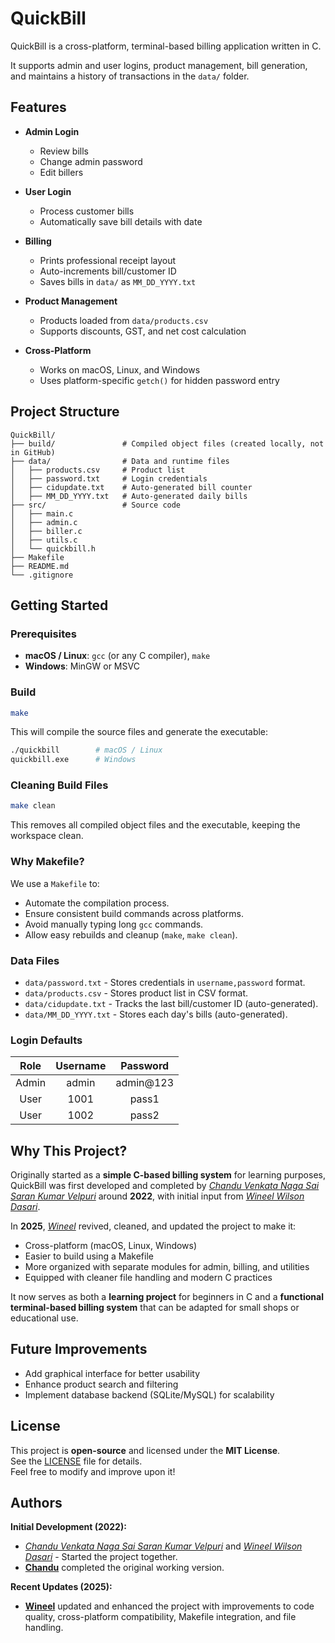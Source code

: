 # QuickBill

QuickBill is a cross-platform, terminal-based billing application written in C.  

It supports admin and user logins, product management, bill generation, and maintains a history of transactions in the `data/` folder.


## Features

- **Admin Login**
  - Review bills
  - Change admin password
  - Edit billers

- **User Login**
  - Process customer bills
  - Automatically save bill details with date

- **Billing**
  - Prints professional receipt layout
  - Auto-increments bill/customer ID
  - Saves bills in `data/` as `MM_DD_YYYY.txt`

- **Product Management**
  - Products loaded from `data/products.csv`
  - Supports discounts, GST, and net cost calculation

- **Cross-Platform**
  - Works on macOS, Linux, and Windows
  - Uses platform-specific `getch()` for hidden password entry


## Project Structure

```
QuickBill/
├── build/               # Compiled object files (created locally, not in GitHub)
├── data/                # Data and runtime files
│   ├── products.csv     # Product list
│   ├── password.txt     # Login credentials
│   ├── cidupdate.txt    # Auto-generated bill counter
│   ├── MM_DD_YYYY.txt   # Auto-generated daily bills
├── src/                 # Source code
│   ├── main.c
│   ├── admin.c
│   ├── biller.c
│   ├── utils.c
│   └── quickbill.h
├── Makefile
├── README.md
└── .gitignore
```


## Getting Started

### Prerequisites
- **macOS / Linux**: `gcc` (or any C compiler), `make`
- **Windows**: MinGW or MSVC

### Build
```bash
make
```

This will compile the source files and generate the executable:

```bash
./quickbill        # macOS / Linux
quickbill.exe      # Windows
```

### Cleaning Build Files
```bash
make clean
```

This removes all compiled object files and the executable, keeping the workspace clean.

### Why Makefile?
We use a `Makefile` to:
- Automate the compilation process.
- Ensure consistent build commands across platforms.
- Avoid manually typing long `gcc` commands.
- Allow easy rebuilds and cleanup (`make`, `make clean`).

### Data Files
- `data/password.txt` - Stores credentials in `username,password` format.
- `data/products.csv` - Stores product list in CSV format.
- `data/cidupdate.txt` - Tracks the last bill/customer ID (auto-generated).
- `data/MM_DD_YYYY.txt` - Stores each day's bills (auto-generated).

### Login Defaults

| Role   | Username | Password   |
|:------:|:--------:|:----------:|
| Admin  | admin    | admin@123  |
| User   | 1001     | pass1      |
| User   | 1002     | pass2      |


## Why This Project?

Originally started as a **simple C-based billing system** for learning purposes, QuickBill was first developed and completed by *[Chandu Venkata Naga Sai Saran Kumar Velpuri](https://github.com/CVNSSK)* around **2022**, with initial input from *[Wineel Wilson Dasari](https://github.com/WINEEL)*.  

In **2025**, *[Wineel](https://github.com/WINEEL)* revived, cleaned, and updated the project to make it:
- Cross-platform (macOS, Linux, Windows)
- Easier to build using a Makefile
- More organized with separate modules for admin, billing, and utilities
- Equipped with cleaner file handling and modern C practices

It now serves as both a **learning project** for beginners in C and a **functional terminal-based billing system** that can be adapted for small shops or educational use.


## Future Improvements
- Add graphical interface for better usability  
- Enhance product search and filtering  
- Implement database backend (SQLite/MySQL) for scalability  


## License

This project is **open-source** and licensed under the **MIT License**.  
See the [LICENSE](LICENSE) file for details.  
Feel free to modify and improve upon it!


## Authors

**Initial Development (2022):**  
- *[Chandu Venkata Naga Sai Saran Kumar Velpuri](https://github.com/CVNSSK)* and *[Wineel Wilson Dasari](https://github.com/WINEEL)* - Started the project together.
- **[Chandu](https://github.com/CVNSSK)** completed the original working version.

**Recent Updates (2025):**  
- **[Wineel](https://github.com/WINEEL)** updated and enhanced the project with improvements to code quality, cross-platform compatibility, Makefile integration, and file handling.

